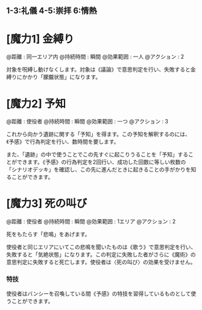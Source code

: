## 1-3:礼儀	4-5:崇拝	6:情熱


# [魔力1] 金縛り

@距離 : 同一エリア内	@持続時間 : 瞬間	@効果範囲 : 一人	@アクション : 2

対象を呪縛し動けなくします。対象は《議論》で意思判定を行い、失敗すると金縛りにかかり「朦朧状態」になります。

# [魔力2] 予知

@距離 : 使役者	@持続時間 : 瞬間	@効果範囲 : 一つ	@アクション : 3

これから向かう遺跡に関する「予知」を得ます。この予知を解釈するのには、《予感》で行為判定を行い、数時間を要します。

また、「遺跡」の中で使うことでこの先すぐに起こりうることを「予知」することができます。《予感》の行為判定を2回行い、成功した回数に等しい枚数の「シナリオデッキ」を確認し、この先に進んだときに起きることの手がかりを知ることができます。

# [魔力3] 死の叫び

@距離 : 使役者	@持続時間 : 瞬間	@効果範囲 : 1エリア	@アクション : 2

死をもたらす「悲鳴」をあげます。

使役者と同じエリアにいてこの悲鳴を聞いたものは《歌う》で意思判定を行い、失敗すると「気絶状態」になります。この判定に失敗した者がさらに《魔術》の意思判定に失敗すると死亡します。使役者は〈死の叫び〉の効果を受けません。

### 特技

使役者はバンシーを召喚している間《予感》の特技を習得しているものとして使うことができます。
